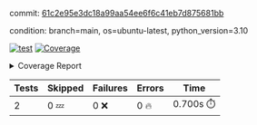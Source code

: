 commit: [61c2e95e3dc18a99aa54ee6f6c41eb7d875681bb](https://github.com/rcmdnk/python-template/tree/61c2e95e3dc18a99aa54ee6f6c41eb7d875681bb)

condition: branch=main, os=ubuntu-latest, python_version=3.10

[![test](https://github.com/rcmdnk/python-template/actions/workflows/test.yml/badge.svg)](https://github.com/rcmdnk/python-template/actions/runs/11718605430)
<a href="https://github.com/rcmdnk/python-template/blob/61c2e95e3dc18a99aa54ee6f6c41eb7d875681bb/README.md"><img alt="Coverage" src="https://img.shields.io/badge/Coverage-100%25-brightgreen.svg" /></a><details><summary>Coverage Report </summary><table><tr><th>File</th><th>Stmts</th><th>Miss</th><th>Cover</th></tr><tbody><tr><td><b>TOTAL</b></td><td><b>4</b></td><td><b>0</b></td><td><b>100%</b></td></tr></tbody></table></details>

| Tests | Skipped | Failures | Errors | Time |
| ----- | ------- | -------- | -------- | ------------------ |
| 2 | 0 :zzz: | 0 :x: | 0 :fire: | 0.700s :stopwatch: |

